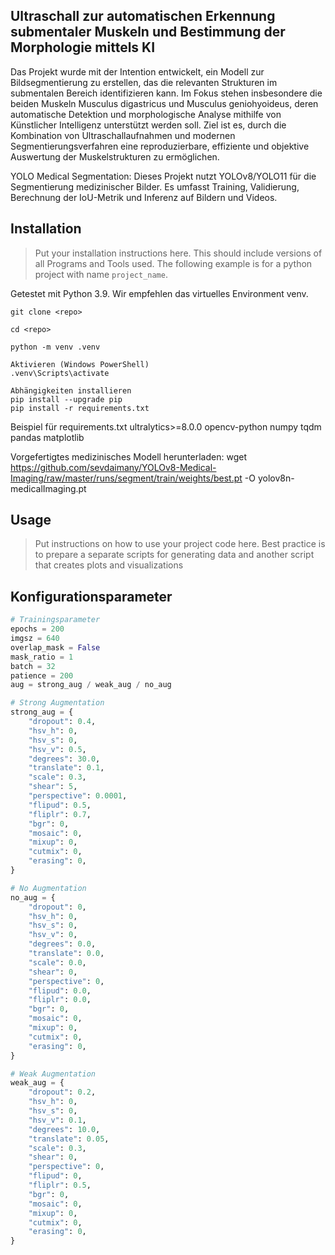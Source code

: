 ## Ultraschall zur automatischen Erkennung submentaler Muskeln und Bestimmung der Morphologie mittels KI
Das Projekt wurde mit der Intention entwickelt, ein Modell zur Bildsegmentierung zu erstellen, das die relevanten Strukturen im submentalen Bereich identifizieren kann.
Im Fokus stehen insbesondere die beiden Muskeln Musculus digastricus und Musculus geniohyoideus, deren automatische Detektion und morphologische Analyse mithilfe von Künstlicher Intelligenz unterstützt werden soll. Ziel ist es, durch die Kombination von Ultraschallaufnahmen und modernen Segmentierungsverfahren eine reproduzierbare, effiziente und objektive Auswertung der Muskelstrukturen zu ermöglichen.

YOLO Medical Segmentation: Dieses Projekt nutzt YOLOv8/YOLO11 für die Segmentierung medizinischer Bilder. Es umfasst Training, Validierung, Berechnung der IoU-Metrik und Inferenz auf Bildern und Videos.


## Installation

> Put your installation instructions here. This should include versions of all Programs and Tools used. The following example is for a python project with name `project_name`.

Getestet mit Python 3.9.
Wir empfehlen das virtuelles Environment venv.

```
git clone <repo>

cd <repo>

python -m venv .venv

Aktivieren (Windows PowerShell)
.venv\Scripts\activate

Abhängigkeiten installieren
pip install --upgrade pip
pip install -r requirements.txt
```

Beispiel für requirements.txt
ultralytics>=8.0.0
opencv-python
numpy
tqdm
pandas
matplotlib

Vorgefertigtes medizinisches Modell herunterladen:
wget https://github.com/sevdaimany/YOLOv8-Medical-Imaging/raw/master/runs/segment/train/weights/best.pt -O yolov8n-medicalImaging.pt

## Usage

> Put instructions on how to use your project code here. Best practice is to prepare a separate scripts for generating data and another script that creates plots and visualizations


## Konfigurationsparameter

```python
# Trainingsparameter
epochs = 200
imgsz = 640
overlap_mask = False
mask_ratio = 1
batch = 32
patience = 200
aug = strong_aug / weak_aug / no_aug

# Strong Augmentation
strong_aug = {
    "dropout": 0.4,
    "hsv_h": 0,
    "hsv_s": 0,
    "hsv_v": 0.5,
    "degrees": 30.0,
    "translate": 0.1,
    "scale": 0.3,
    "shear": 5,
    "perspective": 0.0001,
    "flipud": 0.5,
    "fliplr": 0.7,
    "bgr": 0,
    "mosaic": 0,
    "mixup": 0,
    "cutmix": 0,
    "erasing": 0,
}

# No Augmentation
no_aug = {
    "dropout": 0,
    "hsv_h": 0,
    "hsv_s": 0,
    "hsv_v": 0,
    "degrees": 0.0,
    "translate": 0.0,
    "scale": 0.0,
    "shear": 0,
    "perspective": 0,
    "flipud": 0.0,
    "fliplr": 0.0,
    "bgr": 0,
    "mosaic": 0,
    "mixup": 0,
    "cutmix": 0,
    "erasing": 0,
}

# Weak Augmentation
weak_aug = {
    "dropout": 0.2,
    "hsv_h": 0,
    "hsv_s": 0,
    "hsv_v": 0.1,
    "degrees": 10.0,
    "translate": 0.05,
    "scale": 0.3,
    "shear": 0,
    "perspective": 0,
    "flipud": 0,
    "fliplr": 0.5,
    "bgr": 0,
    "mosaic": 0,
    "mixup": 0,
    "cutmix": 0,
    "erasing": 0,
}
